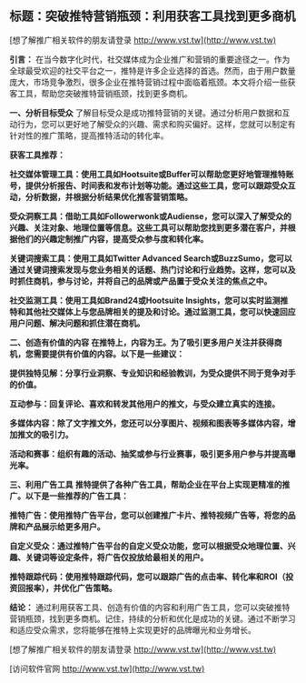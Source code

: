 ## **标题：突破推特营销瓶颈：利用获客工具找到更多商机**

[想了解推广相关软件的朋友请登录 http://www.vst.tw](http://www.vst.tw)

**引言：**
在当今数字化时代，社交媒体成为企业推广和营销的重要途径之一。作为全球最受欢迎的社交平台之一，推特是许多企业选择的首选。然而，由于用户数量庞大，市场竞争激烈，很多企业在推特营销过程中面临着瓶颈。本文将介绍一些获客工具，帮助您突破推特营销瓶颈，找到更多商机。

**一、分析目标受众**
了解目标受众是成功推特营销的关键。通过分析用户数据和互动行为，您可以更好地了解受众的兴趣、需求和购买偏好。这样，您就可以制定有针对性的推广策略，提高推特活动的转化率。

**获客工具推荐：**

**社交媒体管理工具：使用工具如Hootsuite或Buffer可以帮助您更好地管理推特账号，提供分析报告、时间表和发布计划等功能。通过这些工具，您可以跟踪受众互动，分析数据，并根据分析结果优化推客营销策略。**

**受众洞察工具：借助工具如Followerwonk或Audiense，您可以深入了解受众的兴趣、关注对象、地理位置等信息。这些工具可以帮助您找到更多潜在客户，并根据他们的兴趣定制推广内容，提高受众参与度和转化率。**

**关键词搜索工具：使用工具如Twitter Advanced Search或BuzzSumo，您可以通过关键词搜索发现与您业务相关的话题、热门讨论和行业趋势。这样，您可以及时抓住商机，参与讨论，并将自己的品牌或产品置于受众关注的焦点之中。**

**社交监测工具：使用工具如Brand24或Hootsuite Insights，您可以实时监测推特和其他社交媒体上与您品牌相关的提及和讨论。通过监测工具，您可以快速回应用户问题、解决问题和抓住潜在商机。**

**二、创造有价值的内容**
**在推特上，内容为王。为了吸引更多用户关注并获得商机，您需要提供有价值的内容。以下是一些建议：**

**提供独特见解：分享行业洞察、专业知识和经验教训，为受众提供不同于竞争对手的价值。**

**互动参与：回复评论、喜欢和转发其他用户的推文，与受众建立真实的连接。**

**多媒体内容：除了文字推文外，您还可以分享图片、视频和图表等多媒体内容，增加推文的吸引力。**

**活动和赛事：组织有趣的活动、抽奖或参与行业赛事，吸引更多用户参与并提高曝光率。**

**三、利用广告工具**
**推特提供了各种广告工具，帮助企业在平台上实现更精准的推广。以下是一些推荐的广告工具：**

**推特广告：使用推特广告平台，您可以创建推广卡片、推特视频广告等，将您的品牌和产品展示给更多用户。**

**自定义受众：通过推特广告平台的自定义受众功能，您可以根据受众地理位置、兴趣、关键词等设定条件，将广告仅投放给最相关的用户。**

**推特跟踪代码：使用推特跟踪代码，您可以跟踪广告的点击率、转化率和ROI（投资回报率），并优化广告策略。**

**结论：**
通过利用获客工具、创造有价值的内容和利用广告工具，您可以突破推特营销瓶颈，找到更多商机。记住，持续的分析和优化是成功的关键。通过不断学习和适应受众需求，您将能够在推特上实现更好的品牌曝光和业务增长。

[想了解推广相关软件的朋友请登录 http://www.vst.tw](http://www.vst.tw)


[访问软件官网 http://www.vst.tw](http://www.vst.tw)
